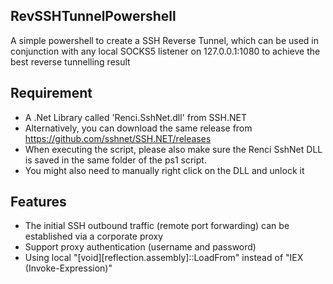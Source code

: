 ## RevSSHTunnelPowershell
A simple powershell to create a SSH Reverse Tunnel, which can be used in conjunction with any local SOCKS5 listener on 127.0.0.1:1080 to achieve the best reverse tunnelling result

## Requirement
- A .Net Library called 'Renci.SshNet.dll' from SSH.NET
- Alternatively, you can download the same release from https://github.com/sshnet/SSH.NET/releases
- When executing the script, please also make sure the Renci SshNet DLL is saved in the same folder of the ps1 script.
- You might also need to manually right click on the DLL and unlock it

## Features
- The initial SSH outbound traffic (remote port forwarding) can be established via a corporate proxy 
- Support proxy authentication (username and password)
- Using local "[void][reflection.assembly]::LoadFrom" instead of "IEX (Invoke-Expression)"